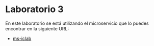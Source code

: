 # Laboratorio 3

En este laboratorio se está utilizando el microservicio que lo puedes encontrar en la siguiente URL:

- [ms-iclab](https://github.com/devops-equipo4/ms-iclab)

